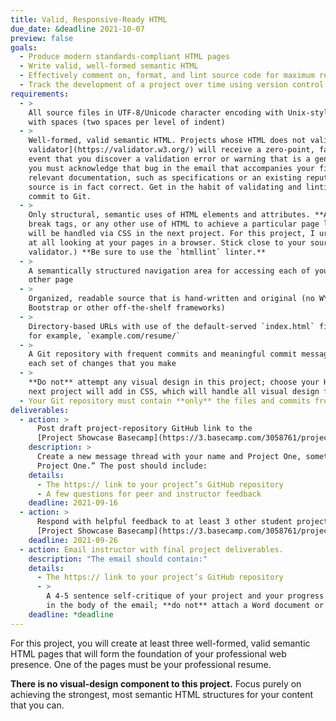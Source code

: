 ```yaml
---
title: Valid, Responsive-Ready HTML
due_date: &deadline 2021-10-07
preview: false
goals:
  - Produce modern standards-compliant HTML pages
  - Write valid, well-formed semantic HTML
  - Effectively comment on, format, and lint source code for maximum readability
  - Track the development of a project over time using version control
requirements:
  - >
    All source files in UTF-8/Unicode character encoding with Unix-style line endings (LF), entabbed
    with spaces (two spaces per level of indent)
  - >
    Well-formed, valid semantic HTML. Projects whose HTML does not validate with the [W3C HTML
    validator](https://validator.w3.org/) will receive a zero-point, failing grade. In the unlikely
    event that you discover a validation error or warning that is a genuine bug in the validator,
    you must acknowledge that bug in the email that accompanies your final project, and point to the
    relevant documentation, such as specifications or an existing reputable bug report, that your
    source is in fact correct. Get in the habit of validating and linting your HTML before you
    commit to Git.
  - >
    Only structural, semantic uses of HTML elements and attributes. **Absolutely no** table markup,
    break tags, or any other use of HTML to achieve a particular page layout. (All layout and design
    will be handled via CSS in the next project. For this project, I urge you not to spend any time
    at all looking at your pages in a browser. Stick close to your source code and the HTML
    validator.) **Be sure to use the `htmllint` linter.**
  - >
    A semantically structured navigation area for accessing each of your project’s pages from any
    other page
  - >
    Organized, readable source that is hand-written and original (no WYSIWYGs or code-generators, no
    Bootstrap or other off-the-shelf frameworks)
  - >
    Directory-based URLs with use of the default-served `index.html` file, so that you can point to,
    for example, `example.com/resume/`
  - >
    A Git repository with frequent commits and meaningful commit messages that accurately reflect
    each set of changes that you make
  - >
    **Do not** attempt any visual design in this project; choose your HTML tags for semantics. The
    next project will add in CSS, which will handle all visual design features
  - Your Git repository must contain **only** the files and commits from this project
deliverables:
  - action: >
      Post draft project-repository GitHub link to the
      [Project Showcase Basecamp](https://3.basecamp.com/3058761/projects/23650366)
    description: >
      Create a new message thread with your name and Project One, something like “Scarlet Hawk:
      Project One.” The post should include:
    details:
      - The https:// link to your project’s GitHub repository
      - A few questions for peer and instructor feedback
    deadline: 2021-09-16
  - action: >
      Respond with helpful feedback to at least 3 other student projects on the
      [Project Showcase Basecamp](https://3.basecamp.com/3058761/projects/23650366).
    deadline: 2021-09-26
  - action: Email instructor with final project deliverables.
    description: "The email should contain:"
    details:
      - The https:// link to your project’s GitHub repository
      - >
        A 4-5 sentence self-critique of your project and your progress in class to this point (write
        in the body of the email; **do not** attach a Word document or a PDF)
    deadline: *deadline
---
```


For this project, you will create at least three well-formed, valid semantic HTML pages that will
form the foundation of your professional web presence. One of the pages must be your professional
resume.

**There is no visual-design component to this project.** Focus purely on achieving the strongest,
most semantic HTML structures for your content that you can.
